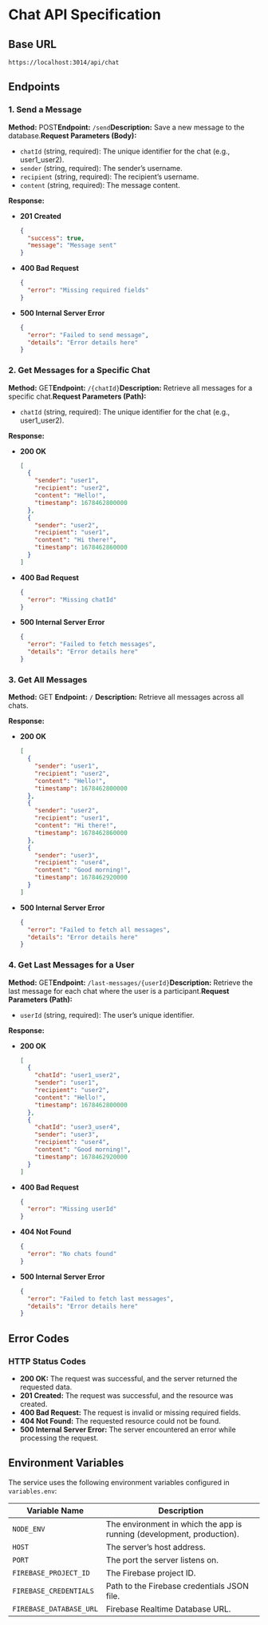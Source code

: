 # Chat API Specification

## Base URL

`https://localhost:3014/api/chat`

## Endpoints

### 1. **Send a Message**

**Method:** POST**Endpoint:** `/send`**Description:** Save a new message to the database.**Request Parameters (Body):**

- `chatId` (string, required): The unique identifier for the chat (e.g., user1_user2).
- `sender` (string, required): The sender’s username.
- `recipient` (string, required): The recipient’s username.
- `content` (string, required): The message content.

**Response:**

- **201 Created**
  ```json
  {
    "success": true,
    "message": "Message sent"
  }
  ```
- **400 Bad Request**
  ```json
  {
    "error": "Missing required fields"
  }
  ```
- **500 Internal Server Error**
  ```json
  {
    "error": "Failed to send message",
    "details": "Error details here"
  }
  ```

### 2. **Get Messages for a Specific Chat**

**Method:** GET**Endpoint:** `/{chatId}`**Description:** Retrieve all messages for a specific chat.**Request Parameters (Path):**

- `chatId` (string, required): The unique identifier for the chat (e.g., user1_user2).

**Response:**

- **200 OK**
  ```json
  [
    {
      "sender": "user1",
      "recipient": "user2",
      "content": "Hello!",
      "timestamp": 1678462800000
    },
    {
      "sender": "user2",
      "recipient": "user1",
      "content": "Hi there!",
      "timestamp": 1678462860000
    }
  ]
  ```
- **400 Bad Request**
  ```json
  {
    "error": "Missing chatId"
  }
  ```
- **500 Internal Server Error**
  ```json
  {
    "error": "Failed to fetch messages",
    "details": "Error details here"
  }
  ```

### 3. **Get All Messages**

**Method:** GET
**Endpoint:** `/`
**Description:** Retrieve all messages across all chats.

**Response:**

- **200 OK**
  ```json
  [
    {
      "sender": "user1",
      "recipient": "user2",
      "content": "Hello!",
      "timestamp": 1678462800000
    },
    {
      "sender": "user2",
      "recipient": "user1",
      "content": "Hi there!",
      "timestamp": 1678462860000
    },
    {
      "sender": "user3",
      "recipient": "user4",
      "content": "Good morning!",
      "timestamp": 1678462920000
    }
  ]
  ```
- **500 Internal Server Error**
  ```json
  {
    "error": "Failed to fetch all messages",
    "details": "Error details here"
  }
  ```

### 4. **Get Last Messages for a User**

**Method:** GET**Endpoint:** `/last-messages/{userId}`**Description:** Retrieve the last message for each chat where the user is a participant.**Request Parameters (Path):**

- `userId` (string, required): The user’s unique identifier.

**Response:**

- **200 OK**
  ```json
  [
    {
      "chatId": "user1_user2",
      "sender": "user1",
      "recipient": "user2",
      "content": "Hello!",
      "timestamp": 1678462800000
    },
    {
      "chatId": "user3_user4",
      "sender": "user3",
      "recipient": "user4",
      "content": "Good morning!",
      "timestamp": 1678462920000
    }
  ]
  ```
- **400 Bad Request**
  ```json
  {
    "error": "Missing userId"
  }
  ```
- **404 Not Found**
  ```json
  {
    "error": "No chats found"
  }
  ```
- **500 Internal Server Error**
  ```json
  {
    "error": "Failed to fetch last messages",
    "details": "Error details here"
  }
  ```

## Error Codes

### HTTP Status Codes

- **200 OK:** The request was successful, and the server returned the requested data.
- **201 Created:** The request was successful, and the resource was created.
- **400 Bad Request:** The request is invalid or missing required fields.
- **404 Not Found:** The requested resource could not be found.
- **500 Internal Server Error:** The server encountered an error while processing the request.

## Environment Variables

The service uses the following environment variables configured in `variables.env`:

| Variable Name             | Description                                                            |
| ------------------------- | ---------------------------------------------------------------------- |
| `NODE_ENV`              | The environment in which the app is running (development, production). |
| `HOST`                  | The server’s host address.                                            |
| `PORT`                  | The port the server listens on.                                        |
| `FIREBASE_PROJECT_ID`   | The Firebase project ID.                                               |
| `FIREBASE_CREDENTIALS`  | Path to the Firebase credentials JSON file.                            |
| `FIREBASE_DATABASE_URL` | Firebase Realtime Database URL.                                        |
